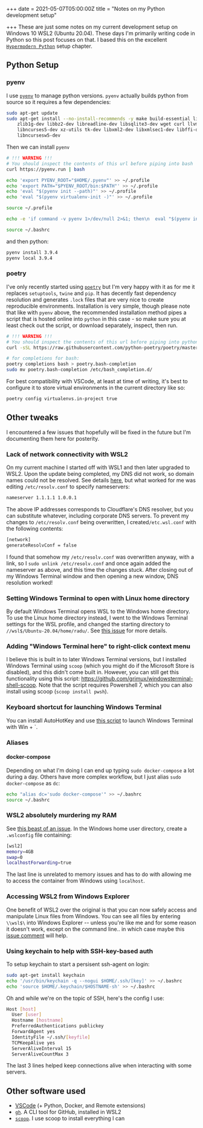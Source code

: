 +++
date = 2021-05-07T05:00:00Z
title = "Notes on my Python development setup"

+++
These are just some notes on my current development setup on Windows 10 WSL2 (Ubuntu 20.04). These days I'm primarily writing code in Python so this post focuses on that. I based this on the excellent [`Hypermodern Python`](https://cjolowicz.github.io/posts/hypermodern-python-01-setup/) setup chapter.

## Python Setup

### pyenv

I use [`pyenv`](https://github.com/pyenv/pyenv) to manage python versions. `pyenv` actually builds python from source so it requires a few dependencies:

```bash
sudo apt-get update
sudo apt-get install --no-install-recommends -y make build-essential libssl-dev \
    zlib1g-dev libbz2-dev libreadline-dev libsqlite3-dev wget curl llvm \
    libncurses5-dev xz-utils tk-dev libxml2-dev libxmlsec1-dev libffi-dev liblzma-dev \
    libncursesw5-dev
```

Then we can install `pyenv`

```bash
# !!! WARNING !!!
# You should inspect the contents of this url before piping into bash
curl https://pyenv.run | bash

echo 'export PYENV_ROOT="$HOME/.pyenv"' >> ~/.profile
echo 'export PATH="$PYENV_ROOT/bin:$PATH"' >> ~/.profile
echo 'eval "$(pyenv init --path)"' >> ~/.profile
echo 'eval "$(pyenv virtualenv-init -)"' >> ~/.profile

source ~/.profile

echo -e 'if command -v pyenv 1>/dev/null 2>&1; then\n  eval "$(pyenv init -)"\nfi' >> ~/.bashrc

source ~/.bashrc
```

and then python:

```bash
pyenv install 3.9.4
pyenv local 3.9.4
```

### poetry

I've only recently started using [`poetry`](https://python-poetry.org/) but I'm very happy with it as for me it replaces `setuptools`, `twine` and `pip`. It has decently fast dependency resolution and generates `.lock` files that are very nice to create reproducible environments. Installation is very simple, though please note that like with `pyenv` above, the recommended installation method pipes a script that is hosted online into `python` in this case - so make sure you at least check out the script, or download separately, inspect, then run.

```bash
# !!! WARNING !!!
# You should inspect the contents of this url before piping into python
curl -sSL https://raw.githubusercontent.com/python-poetry/poetry/master/install-poetry.py | python -

# for completions for bash:
poetry completions bash > poetry.bash-completion
sudo mv poetry.bash-completion /etc/bash_completion.d/
```

For best compatibility with VSCode, at least at time of writing, it's best to configure it to store virtual environments in the current directory like so:

```bash
poetry config virtualenvs.in-project true
```

## Other tweaks

I encountered a few issues that hopefully will be fixed in the future but I'm documenting them here for posterity.

### Lack of network connectivity with WSL2

On my current machine I started off with WSL1 and then later upgraded to WSL2. Upon the update being completed, my DNS did not work, so domain names could not be resolved. See details [here](https://github.com/microsoft/WSL/issues/5336), but what worked for me was editing `/etc/resolv.conf` to specify nameservers:

```bash
nameserver 1.1.1.1 1.0.0.1
```

The above IP addresses corresponds to Cloudflare's DNS resolver, but you can substitute whatever, including corporate DNS servers. To prevent my changes to `/etc/resolv.conf` being overwritten, I created`/etc.wsl.conf` with the following contents:

```bash
[network]
generateResolvConf = false
```

I found that somehow my `/etc/resolv.conf` was overwritten anyway, with a link, so I `sudo unlink /etc/resolv.conf` and once again added the nameserver as above, and this time the changes stuck. After closing out of my Windows Terminal window and then opening a new window, DNS resolution worked!

### Setting Windows Terminal to open with Linux home directory

By default Windows Terminal opens WSL to the Windows home directory. To use the Linux home directory instead, I went to the Windows Terminal settings for the WSL profile, and changed the starting directory to `//wsl$/Ubuntu-20.04/home/radu/`. See [this issue](https://github.com/microsoft/terminal/issues/2743) for more details.

### Adding "Windows Terminal here" to right-click context menu

I believe this is built in to later Windows Terminal versions, but I installed Windows Terminal using `scoop` (which you might do if the Microsoft Store is disabled), and this didn't come built in. However, you can still get this functionality using this script: https://github.com/grimux/windowsterminal-shell-scoop. Note that the script requires Powershell 7, which you can also install using scoop (`scoop install pwsh`).

### Keyboard shortcut for launching Windows Terminal

You can install AutoHotKey and use [this script](https://gist.github.com/atruskie/99a498ac43b91deb91eab4069b6047b9) to launch Windows Terminal with Win + \`.

### Aliases

#### docker-compose

Depending on what I'm doing I can end up typing `sudo docker-compose` a lot during a day. Others have more complex workflow, but I just alias `sudo docker-compose` as `dc`:

```bash
echo "alias dc='sudo docker-compose'" >> ~/.bashrc
source ~/.bashrc
```

### WSL2 absolutely murdering my RAM

See [this beast of an issue](https://github.com/microsoft/WSL/issues/4166). In the Windows home user directory, create a `.wslconfig` file containing:

```bash
[wsl2]
memory=4GB
swap=0
localhostForwarding=true
```

The last line is unrelated to memory issues and has to do with allowing me to access the container from Windows using `localhost`.

### Accessing WSL2 from Windows Explorer

One benefit of WSL2 over the original is that you can now safely access and manipulate Linux files from Windows. You can see all files by entering `\\wsl$\` into Windows Explorer -- unless you're like me and for some reason it doesn't work, except on the command line.. in which case maybe this [issue comment](https://github.com/microsoft/WSL/issues/4027#issuecomment-496628274) will help.

### Using keychain to help with SSH-key-based auth

To setup keychain to start a persisent ssh-agent on login:

```bash
sudo apt-get install keychain
echo '/usr/bin/keychain -q --nogui $HOME/.ssh/[key]' >> ~/.bashrc
echo 'source $HOME/.keychain/$HOSTNAME-sh' >> ~/.bashrc
```

Oh and while we're on the topic of SSH, here's the config I use:

```bash
Host [host]
  User [user]
  Hostname [hostname]
  PreferredAuthentications publickey
  ForwardAgent yes
  IdentityFile ~/.ssh/[keyfile]
  TCPKeepAlive yes
  ServerAliveInterval 15
  ServerAliveCountMax 3
```

The last 3 lines helped keep connections alive when interacting with some servers.

## Other software used

* [VSCode](https://code.visualstudio.com/) (+ Python, Docker, and Remote extensions)
* [`gh`](https://github.com/cli/cli). A CLI tool for GitHub, installed in WSL2
* [`scoop`](https://scoop.sh/). I use scoop to install everything I can
